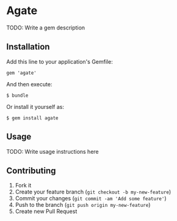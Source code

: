 # Agate

TODO: Write a gem description

## Installation

Add this line to your application's Gemfile:

    gem 'agate'

And then execute:

    $ bundle

Or install it yourself as:

    $ gem install agate

## Usage

TODO: Write usage instructions here

## Contributing

1. Fork it
2. Create your feature branch (`git checkout -b my-new-feature`)
3. Commit your changes (`git commit -am 'Add some feature'`)
4. Push to the branch (`git push origin my-new-feature`)
5. Create new Pull Request
